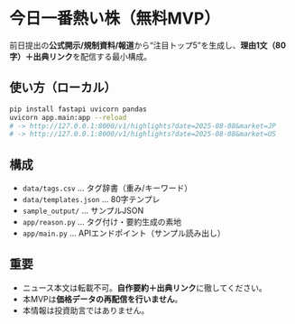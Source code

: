 # 今日一番熱い株（無料MVP）

前日提出の**公式開示/規制資料/報道**から“注目トップ5”を生成し、**理由1文（80字）＋出典リンク**を配信する最小構成。

## 使い方（ローカル）
```bash
pip install fastapi uvicorn pandas
uvicorn app.main:app --reload
# -> http://127.0.0.1:8000/v1/highlights?date=2025-08-08&market=JP
# -> http://127.0.0.1:8000/v1/highlights?date=2025-08-08&market=US
```

## 構成
- `data/tags.csv` … タグ辞書（重み/キーワード）
- `data/templates.json` … 80字テンプレ
- `sample_output/` … サンプルJSON
- `app/reason.py` … タグ付け・要約生成の素地
- `app/main.py` … APIエンドポイント（サンプル読み出し）

## 重要
- ニュース本文は転載不可。**自作要約＋出典リンク**に徹してください。
- 本MVPは**価格データの再配信を行いません**。
- 本情報は投資助言ではありません。

